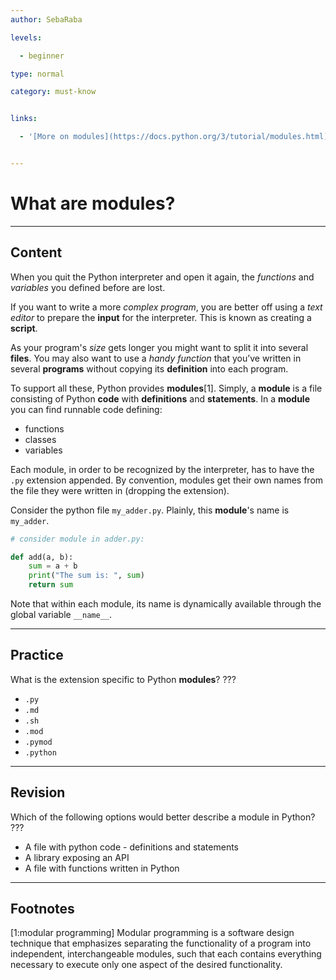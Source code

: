 ```yaml
---
author: SebaRaba

levels:

  - beginner

type: normal

category: must-know


links:

  - '[More on modules](https://docs.python.org/3/tutorial/modules.html){website}'


---
```


# What are modules?

---
## Content

When you quit the Python interpreter and open it again, the *functions* and *variables* you defined before are lost.

If you want to write a more *complex program*, you are better off using a *text editor* to prepare the **input** for the interpreter. This is known as creating a **script**.

As your program's *size* gets longer you might want to split it into several **files**. You may also want to use a *handy function* that you’ve written in several **programs** without copying its **definition** into each program.

To support all these, Python provides **modules**[1]. Simply, a **module** is a file consisting of Python **code** with **definitions** and **statements**. In a **module** you can find runnable code defining:
- functions
- classes
- variables

Each module, in order to be recognized by the interpreter, has to have the `.py` extension appended. By convention, modules get their own names from the file they were written in (dropping the extension).

Consider the python file `my_adder.py`. Plainly, this **module**'s name is `my_adder`.

```python
# consider module in adder.py:

def add(a, b):
    sum = a + b
    print("The sum is: ", sum)
    return sum
```

Note that within each module, its name is dynamically available through the global variable `__name__`.

---
## Practice

What is the extension specific to Python **modules**?
???


* `.py`
* `.md`
* `.sh`
* `.mod`
* `.pymod`
* `.python`

---
## Revision

Which of the following options would better describe a module in Python?
???


* A file with python code - definitions and statements
* A library exposing an API
* A file with functions written in Python

---
## Footnotes
[1:modular programming]
Modular programming is a software design technique that emphasizes separating the functionality of a program into independent, interchangeable modules, such that each contains everything necessary to execute only one aspect of the desired functionality.
